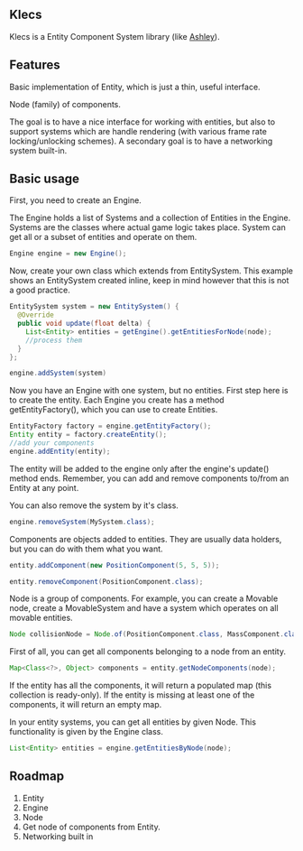 Klecs
---

Klecs is a Entity Component System library (like [Ashley](https://github.com/libgdx/ashley)).

Features
----

Basic implementation of Entity, which is just a thin, useful interface.

Node (family) of components.

The goal is to have a nice interface for working with entities, but also to support
systems which are handle rendering (with various frame rate locking/unlocking schemes).
A secondary goal is to have a networking system built-in.

Basic usage
-----

First, you need to create an Engine. 

The Engine holds a list of Systems and a collection of Entities in the Engine.
Systems are the classes where actual game logic takes place.
System can get all or a subset of entities and operate on them.

```java
Engine engine = new Engine();
```

Now, create your own class which extends from EntitySystem.
This example shows an EntitySystem created inline, keep in mind however that this is not a good practice.

```java
EntitySystem system = new EntitySystem() {
  @Override
  public void update(float delta) {
    List<Entity> entities = getEngine().getEntitiesForNode(node);
    //process them
  }
};

engine.addSystem(system)
```

Now you have an Engine with one system, but no entities. First step here is to create the entity.
Each Engine you create has a method getEntityFactory(), which you can use to create Entities.

```java
EntityFactory factory = engine.getEntityFactory();
Entity entity = factory.createEntity();
//add your components
engine.addEntity(entity);
```
The entity will be added to the engine only after the engine's update() method ends.
Remember, you can add and remove components to/from an Entity at any point.

You can also remove the system by it's class.

```java
engine.removeSystem(MySystem.class);
```

Components are objects added to entities. They are usually data holders, but you can do with them
what you want. 

```java
entity.addComponent(new PositionComponent(5, 5, 5));
```

```java
entity.removeComponent(PositionComponent.class);
```


Node is a group of components. For example, you can create a
Movable node, create a MovableSystem and have a system which operates on all movable entities.

```java
Node collisionNode = Node.of(PositionComponent.class, MassComponent.class);
```

First of all, you can get all components belonging to a node from an entity.

```java
Map<Class<?>, Object> components = entity.getNodeComponents(node);
```
If the entity has all the components, it will return a populated map (this collection is ready-only).
If the entity is missing at least one of the components, it will return an empty map.

In your entity systems, you can get all entities by given Node. This functionality is given by the Engine class.

```java
List<Entity> entities = engine.getEntitiesByNode(node);
```


Roadmap
----

1. Entity
2. Engine
3. Node
4. Get node of components from Entity.
5. Networking built in
